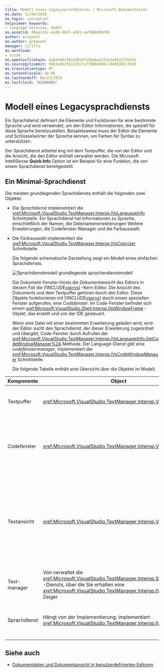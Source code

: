 ```yaml
---
title: Modell eines Legacysprachdiensts | Microsoft-Dokumentation
ms.date: 11/04/2016
ms.topic: conceptual
helpviewer_keywords:
- language services, model
ms.assetid: d8ae1c0c-ee3d-4937-a581-ee78d0499793
author: gregvanl
ms.author: gregvanl
manager: jillfra
ms.workload:
- vssdk
ms.openlocfilehash: 4a044d623931d024f15baba1532e3a563273242e
ms.sourcegitcommit: 94b3a052fb1229c7e7f8804b09c1d403385c7630
ms.translationtype: MT
ms.contentlocale: de-DE
ms.lasthandoff: 04/23/2019
ms.locfileid: "62860099"
---
```

# <a name="model-of-a-legacy-language-service"></a>Modell eines Legacysprachdiensts
Ein Sprachdienst definiert die Elemente und Funktionen für eine bestimmte Sprache und wird verwendet, um den Editor Informationen, die speziell für diese Sprache bereitzustellen. Beispielsweise muss der Editor die Elemente und Schlüsselwörter der Sprache kennen, um Farben für Syntax zu unterstützen.

 Der Sprachdienst arbeitet eng mit dem Textpuffer, die von der Editor und die Ansicht, die den Editor enthält verwaltet werden. Die Microsoft IntelliSense **Quick Info** Option ist ein Beispiel für eine Funktion, die von einem Sprachdienst bereitgestellt.

## <a name="a-minimal-language-service"></a>Ein Minimal-Sprachdienst
 Die meisten grundlegenden Sprachdiensts enthält die folgenden zwei Objekte:

- Die *Sprachdienst* implementiert die <xref:Microsoft.VisualStudio.TextManager.Interop.IVsLanguageInfo> Schnittstelle. Ein Sprachdienst hat Informationen zu Sprache, einschließlich der Namen, die Dateinamenerweiterungen Weitere Erweiterungen, die Codefenster-Manager und die Farbauswahl.

- Die *Farbauswahl* implementiert die <xref:Microsoft.VisualStudio.TextManager.Interop.IVsColorizer> Schnittstelle.

  Die folgende schematische Darstellung zeigt ein Modell eines einfachen Sprachdiensts.

  ![Sprachdienstmodell](../../extensibility/media/vslanguageservicemodel.gif "VsLanguageServiceModel") grundlegende sprachendienstmodell

  Die Dokument-Fenster-Hosts die *Dokumentansicht* des Editors in diesem Fall die [!INCLUDE[vsprvs](../../code-quality/includes/vsprvs_md.md)] -Kern-Editor. Die Ansicht des Dokuments und dem Textpuffer gehören durch den Editor. Diese Objekte funktionieren mit [!INCLUDE[vsprvs](../../code-quality/includes/vsprvs_md.md)] durch einem speziellen Fenster aufgerufen, eine *Codefenster*. Im Code-Fenster befindet sich einem <xref:Microsoft.VisualStudio.Shell.Interop.IVsWindowFrame> -Objekt, das erstellt und von der IDE gesteuert.

  Wenn eine Datei mit einer bestimmten Erweiterung geladen wird, wird der Editor sucht den Sprachdienst, der dieser Erweiterung zugeordnet und übergibt, Code-Fenster durch Aufrufen der <xref:Microsoft.VisualStudio.TextManager.Interop.IVsLanguageInfo.GetCodeWindowManager%2A> Methode. Der Language-Dienst gibt eine *codefenstermanager*, implementiert der <xref:Microsoft.VisualStudio.TextManager.Interop.IVsCodeWindowManager> Schnittstelle.

  Die folgende Tabelle enthält eine Übersicht über die Objekte im Modell.

| Komponente | Object | Funktion |
|------------------| - | - |
| Textpuffer | <xref:Microsoft.VisualStudio.TextManager.Interop.VsTextBuffer> | Ein Stream der Unicode-Lese-/Schreibzugriff-Text. Es ist möglich, für den Text auf andere Codierungen verwenden. |
| Codefenster | <xref:Microsoft.VisualStudio.TextManager.Interop.VsCodeWindow> | Ein Dokumentfenster, das eine oder mehrere Textansichten enthält. Wenn [!INCLUDE[vsprvs](../../code-quality/includes/vsprvs_md.md)] wird im Modus "Multiple Document Interface (MDI)" wird im Code-Fenster untergeordnetes MDI-Fenster. |
| Textansicht | <xref:Microsoft.VisualStudio.TextManager.Interop.VsTextView> | Ein Fenster, in dem der Benutzer navigieren, und zeigen Text mithilfe der Tastatur und Maus. Eine Textansicht, die als Editor für den Benutzer angezeigt werden. Sie können der Textansichten in normalen-Editor-Fenster, das Fenster "Ausgabe" und das "Direktfenster" verwenden. Darüber hinaus können Sie eine oder mehrere Textansichten in einem Codefenster konfigurieren. |
| Text-manager | Von verwaltet die <xref:Microsoft.VisualStudio.TextManager.Interop.SVsTextManager> -Diensts, über die Sie erhalten eine <xref:Microsoft.VisualStudio.TextManager.Interop.IVsTextManager> Zeiger | Eine Komponente, die allgemeine Informationen, die alle Komponenten, die zuvor beschriebenen freigegebenen verwaltet. |
| Sprachdienst | Hängt von der Implementierung; implementiert <xref:Microsoft.VisualStudio.TextManager.Interop.IVsLanguageInfo> | Ein Objekt, das den Editor Sprachspezifische Informationen wie syntaxhervorhebung, Anweisungsvervollständigung und Klammer bietet. |

## <a name="see-also"></a>Siehe auch
- [Dokumentdaten und Dokumentansicht in benutzerdefinierten Editoren](../../extensibility/document-data-and-document-view-in-custom-editors.md)